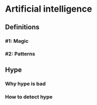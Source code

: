 # Artificial intelligence

## Definitions

### #1: Magic

### #2: Patterns

## Hype

### Why hype is bad

### How to detect hype
